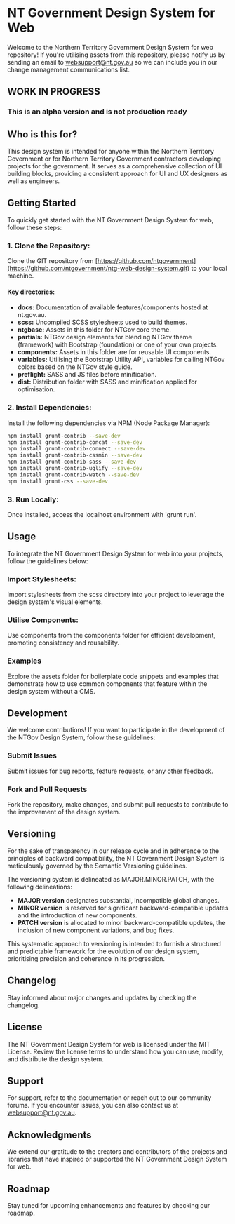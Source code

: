 # NT Government Design System for Web

Welcome to the Northern Territory Government Design System for web repository! If you're utilising assets from this repository, please notify us by sending an email to [websupport@nt.gov.au](mailto:websupport@nt.gov.au) so we can include you in our change management communications list.

## WORK IN PROGRESS

### This is an alpha version and is not production ready

## Who is this for?

This design system is intended for anyone within the Northern Territory Government or for Northern Territory Government contractors developing projects for the government. It serves as a comprehensive collection of UI building blocks, providing a consistent approach for UI and UX designers as well as engineers.

## Getting Started

To quickly get started with the NT Government Design System for web, follow these steps:

### 1. Clone the Repository:

Clone the GIT repository from [https://github.com/ntgovernment](https://github.com/ntgovernment/ntg-web-design-system.git) to your local machine.

#### Key directories:

- **docs:** Documentation of available features/components hosted at nt.gov.au.
- **scss:** Uncompiled SCSS stylesheets used to build themes.
- **ntgbase:** Assets in this folder for NTGov core theme.
- **partials:** NTGov design elements for blending NTGov theme (framework) with Bootstrap (foundation) or one of your own projects.
- **components:** Assets in this folder are for reusable UI components.
- **variables:** Utilising the Bootstrap Utility API, variables for calling NTGov colors based on the NTGov style guide.
- **preflight:** SASS and JS files before minification.
- **dist:** Distribution folder with SASS and minification applied for optimisation.

### 2. Install Dependencies:

Install the following dependencies via NPM (Node Package Manager):

```bash
npm install grunt-contrib --save-dev
npm install grunt-contrib-concat --save-dev
npm install grunt-contrib-connect --save-dev
npm install grunt-contrib-cssmin --save-dev
npm install grunt-contrib-sass --save-dev
npm install grunt-contrib-uglify --save-dev
npm install grunt-contrib-watch --save-dev
npm install grunt-css --save-dev
```

### 3. Run Locally:

Once installed, access the localhost environment with 'grunt run'.

## Usage

To integrate the NT Government Design System for web into your projects, follow the guidelines below:

### Import Stylesheets:

Import stylesheets from the scss directory into your project to leverage the design system's visual elements.

### Utilise Components:

Use components from the components folder for efficient development, promoting consistency and reusability.

### Examples

Explore the assets folder for boilerplate code snippets and examples that demonstrate how to use common components that feature within the design system without a CMS.

## Development

We welcome contributions! If you want to participate in the development of the NTGov Design System, follow these guidelines:

### Submit Issues

Submit issues for bug reports, feature requests, or any other feedback.

### Fork and Pull Requests

Fork the repository, make changes, and submit pull requests to contribute to the improvement of the design system.

## Versioning

For the sake of transparency in our release cycle and in adherence to the principles of backward compatibility, the NT Government Design System is meticulously governed by the Semantic Versioning guidelines.

The versioning system is delineated as MAJOR.MINOR.PATCH, with the following delineations:

- **MAJOR version** designates substantial, incompatible global changes.
- **MINOR version** is reserved for significant backward-compatible updates and the introduction of new components.
- **PATCH version** is allocated to minor backward-compatible updates, the inclusion of new component variations, and bug fixes.

This systematic approach to versioning is intended to furnish a structured and predictable framework for the evolution of our design system, prioritising precision and coherence in its progression.

## Changelog

Stay informed about major changes and updates by checking the changelog.

## License

The NT Government Design System for web is licensed under the MIT License. Review the license terms to understand how you can use, modify, and distribute the design system.

## Support

For support, refer to the documentation or reach out to our community forums. If you encounter issues, you can also contact us at [websupport@nt.gov.au](mailto:websupport@nt.gov.au).

## Acknowledgments

We extend our gratitude to the creators and contributors of the projects and libraries that have inspired or supported the NT Government Design System for web.

## Roadmap

Stay tuned for upcoming enhancements and features by checking our roadmap.
